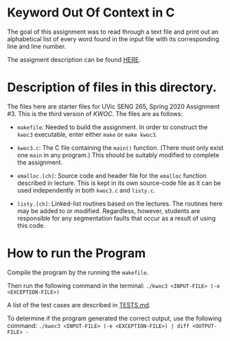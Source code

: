 # Keyword Out Of Context in C

The goal of this assignment was to read through a text file and print out an alphabetical list of every word found in the input file with its corresponding line and line number. 

The assigment description can be found [HERE](./a3_writeup.pdf).

# Description of files in this directory.

The files here are starter files for UVic SENG 265, Spring 2020
Assignment #3. This is the third version of _KWOC_. The files are
as follows:

* ```makefile```: Needed to build the assignment. In order to
construct the ```kwoc3``` executable, enter either ```make``` or
```make kwoc3```.

* ```kwoc3.c```: The C file containing the ```main()``` function.
(There must only exist one ```main``` in any program.)  This should be
suitably modified to complete the assignment.

* ```emalloc.[ch]```: Source code and header file for the
```emalloc``` function described in lecture. This is kept in its own
source-code file as it can be used independently in both
```kwoc3.c``` and ```listy.c```.

* ```listy.[ch]```: Linked-list routines based on the lectures. The
routines here may be added to or modified. Regardless, however,
students are responsible for any segmentation faults that occur as a
result of using this code.

# How to run the Program

Compile the program by the running the `makefile`. 

Then run the following command in the terminal: `./kwoc3 <INPUT-FILE> (-e <EXCEPTION-FILE>)`

A list of the test cases are described in [TESTS.md](./TESTS.md).

To determine if the program generated the correct output, use the following command: `./kwoc3 <INPUT-FILE> (-e <EXCEPTION-FILE>) | diff <OUTPUT-FILE> -`
